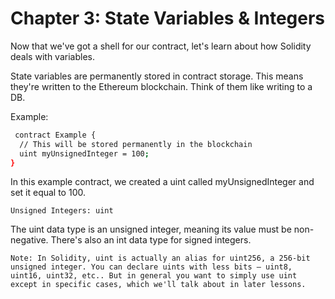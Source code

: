 # Chapter 3: State Variables & Integers

Now that we've got a shell for our contract, let's learn about how Solidity deals with variables.

State variables are permanently stored in contract storage. This means they're written to the Ethereum blockchain. Think of them like writing to a DB.

Example:

```bash
 contract Example {
  // This will be stored permanently in the blockchain
  uint myUnsignedInteger = 100;
}

```

In this example contract, we created a uint called myUnsignedInteger and set it equal to 100.

    Unsigned Integers: uint

The uint data type is an unsigned integer, meaning its value must be non-negative. There's also an int data type for signed integers.

    Note: In Solidity, uint is actually an alias for uint256, a 256-bit unsigned integer. You can declare uints with less bits — uint8, uint16, uint32, etc.. But in general you want to simply use uint except in specific cases, which we'll talk about in later lessons.
